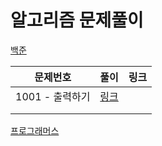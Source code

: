 # 알고리즘 문제풀이

[백준](./bj)

| 문제번호        | 풀이                 | 링크 |
| --------------- | -------------------- | ---- |
| 1001 - 출력하기 | [링크](./bj/1001.py) |      |
|                 |                      |      |
|                 |                      |      |

[프로그래머스](./programmers)

